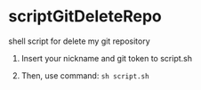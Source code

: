 # scriptGitDeleteRepo

shell script for delete my git repository

1. Insert your nickname and git token to script.sh

2. Then, use command:
   `sh script.sh`
